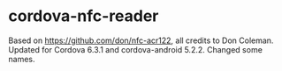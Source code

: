 # cordova-nfc-reader

Based on https://github.com/don/nfc-acr122, all credits to Don Coleman.
Updated for Cordova 6.3.1 and cordova-android 5.2.2.
Changed some names.
